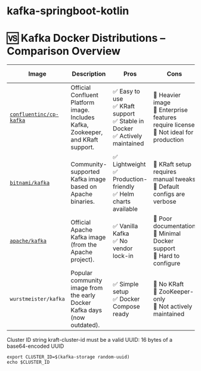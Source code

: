 # kafka-springboot-kotlin

# 🆚 Kafka Docker Distributions – Comparison Overview

| Image                                                                          | Description                                                                      | Pros                                                                            | Cons                                                                                      | Recommended Use Case                                 |
|--------------------------------------------------------------------------------| -------------------------------------------------------------------------------- | ------------------------------------------------------------------------------- | ----------------------------------------------------------------------------------------- | ---------------------------------------------------- |
| [`confluentinc/cp-kafka`](https://hub.docker.com/r/confluentinc/cp-kafka/tags) | Official Confluent Platform image. Includes Kafka, Zookeeper, and KRaft support. | ✅ Easy to use<br>✅ KRaft support<br>✅ Stable in Docker<br>✅ Actively maintained | 🚫 Heavier image<br>🚫 Enterprise features require license<br>🚫 Not ideal for production | ✅ Best for local development & KRaft experimentation |
| [`bitnami/kafka`](https://hub.docker.com/r/bitnami/kafka)                      | Community-supported Kafka image based on Apache binaries.                        | ✅ Lightweight<br>✅ Production-friendly<br>✅ Helm charts available               | 🚫 KRaft setup requires manual tweaks<br>🚫 Default configs are verbose                   | ✅ Suitable for cloud/K8s & production environments   |
| [`apache/kafka`](https://hub.docker.com/r/apache/kafka)                        | Official Apache Kafka image (from the Apache project).                           | ✅ Vanilla Kafka<br>✅ No vendor lock-in                                          | 🚫 Poor documentation<br>🚫 Minimal Docker support<br>🚫 Hard to configure                | ❗ Advanced users only – pure Apache setups           |
| `wurstmeister/kafka`                                                           | Popular community image from the early Docker Kafka days (now outdated).         | ✅ Simple setup<br>✅ Docker Compose ready                                        | 🚫 No KRaft<br>🚫 ZooKeeper-only<br>🚫 Not actively maintained                            | ❌ Not recommended for new setups                     |

Cluster ID string kraft-cluster-id must be a valid UUID:
16 bytes of a base64-encoded UUID

```shell
export CLUSTER_ID=$(kafka-storage random-uuid)
echo $CLUSTER_ID
```
